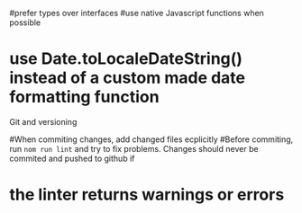#prefer types over interfaces
#use native Javascript functions when possible
  # use Date.toLocaleDateString() instead of a custom made date formatting function


Git and versioning

#When commiting changes, add changed files ecplicitly
#Before commiting, run `nom run lint` and try to fix problems. Changes should never be commited and pushed to github if 
# the linter returns warnings or errors
